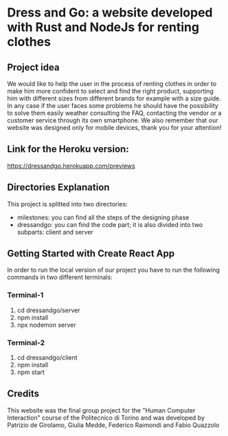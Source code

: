 # Dress and Go: a website developed with Rust and NodeJs for renting clothes

## Project idea
We would like to help the user in the process of renting clothes in order to make him more confident to select and find the right product, supporting him with different sizes from different brands for example with a size guide. In any case if the user faces some problems he should have the possibility to solve them easily weather consulting the FAQ, contacting the vendor or a customer service through its own smartphone. We also remember that our website was designed only for mobile devices, thank you for your attention! 

## Link for the Heroku version:
https://dressandgo.herokuapp.com/previews

## Directories Explanation
This project is splitted into two directories: 
  - milestones: you can find all the steps of the designing phase
  - dressandgo: you can find the code part; it is also divided into two subparts: client and server
  
## Getting Started with Create React App
In order to run the local version of our project you have to run the following commands in two different terminals:

### Terminal-1
1. cd dressandgo/server
2. npm install
3. npx nodemon server


### Terminal-2
1. cd dressandgo/client
2. npm install
3. npm start


## Credits
This website was the final group project for the "Human Computer Interaction" course of the Politecnico di Torino and was developed by Patrizio de Girolamo, Giulia Medde, Federico Raimondi and Fabio Quazzolo 
